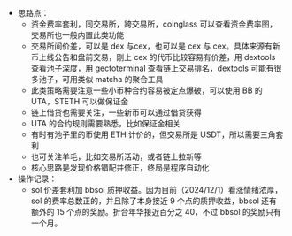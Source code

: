 - 思路点：
	- 资金费率套利，同交易所，跨交易所，coinglass 可以查看资金费率图，交易所也一般内置此类功能
	- 交易所间价差，可以是 dex 与cex，也可以是 cex 与 cex。具体来源有新币上线公告和盘前交易，刚上 cex 的代币比较容易有价差，用 dextools 查看池子深度，用 gectoterminal 查看链上交易排名，dextools 可能有很多池子，可用类似 matcha 的聚合工具
	- 此类策略需要注意一些小币种合约容易被定点爆破，可以使用 BB 的 UTA，STETH 可以做保证金
	- 链上借贷也需要关注，一些新币可以通过借贷获得
	- UTA 的合约规则需要熟悉，比如保证金相关
	- 有时有池子里的币使用 ETH 计价的，但交易所是 USDT，所以需要三角套利
	- 也可关注羊毛，比如交易所活动，或者链上拉新等
	- 核心思路是发现价格错配并修正，终局是程序自动化
- 操作记录：
	- sol 价差套利加 bbsol 质押收益。因为目前（2024/12/1）看涨情绪浓厚，sol 的费率总数正的，并且除了本身接近 9 个点的质押收益，bbsol 还有额外的 15 个点的奖励。折合年华接近百分之 40，不过 bbsol 的奖励只有一个月。